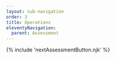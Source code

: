 ```yaml
---
layout: sub-navigation
order: 3
title: Operations
eleventyNavigation:
  parent: Assessment
---
```


{% include 'nextAssessmentButton.njk' %}
